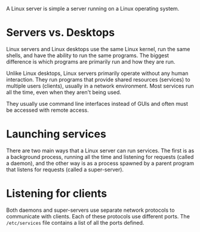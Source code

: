 A Linux server is simple a server running on a Linux operating system.
# Servers vs. Desktops
Linux servers and Linux desktops use the same Linux kernel, run the same shells, and have the ability to run the same programs. The biggest difference is which programs are primarily run and how they are run.

Unlike Linux desktops, Linux servers primarily operate without any human interaction. They run programs that provide shared resources (services) to multiple users (clients), usually in a network environment. Most services run all the time, even when they aren't being used.

They usually use command line interfaces instead of GUIs and often must be accessed with remote access.

# Launching services
There are two main ways that a Linux server can run services. The first is as a background process, running all the time and listening for requests (called a daemon), and the other way is as a process spawned by a parent program that listens for requests (called a super-server).

# Listening for clients
Both daemons and super-servers use separate network protocols to communicate with clients. Each of these protocols use different ports. The `/etc/services` file contains a list of all the ports defined.